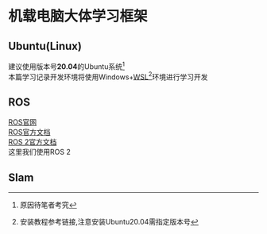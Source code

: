 # 机载电脑大体学习框架
## Ubuntu(Linux)
建议使用版本号**20.04**的Ubuntu系统[^1]  
本篇学习记录开发环境将使用Windows+[WSL](https://learn.microsoft.com/zh-cn/windows/wsl/install)[^2]环境进行学习开发  
## ROS
[ROS官网](https://www.ros.org/)  
[ROS官方文档](https://docs.ros.org/)  
[ROS 2官方文档](https://docs.ros.org/en/humble/index.html)  
这里我们使用ROS 2  
## Slam


[^1]:原因待笔者考究
[^2]:安装教程参考链接,注意安装Ubuntu20.04需指定版本号
